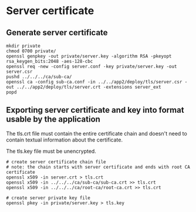 # Server certificate

## Generate server certificate

```
mkdir private
chmod 0700 private/
openssl genpkey -out private/server.key -algorithm RSA -pkeyopt rsa_keygen_bits:2048 -aes-128-cbc
openssl req -new -config server.conf -key private/server.key -out server.csr
pushd ../../../ca/sub-ca/
openssl ca -config sub-ca.conf -in ../../app2/deploy/tls/server.csr -out ../../app2/deploy/tls/server.crt -extensions server_ext
popd
```

## Exporting server certificate and key into format usable by the application

The tls.crt file must contain the entire certificate chain and doesn't need to
contain textual information about the certificate.

The tls.key file must be unencrypted.

```
# create server certificate chain file
# note: the chain starts with server certificate and ends with root CA certificate
openssl x509 -in server.crt > tls.crt
openssl x509 -in ../../../ca/sub-ca/sub-ca.crt >> tls.crt
openssl x509 -in ../../../ca/root-ca/root-ca.crt >> tls.crt

# create server private key file
openssl pkey -in private/server.key > tls.key
```
